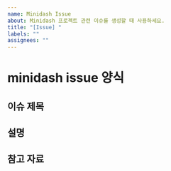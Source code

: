 ```yaml
---
name: Minidash Issue
about: Minidash 프로젝트 관련 이슈를 생성할 때 사용하세요.
title: "[Issue] "
labels: ""
assignees: ""
---
```


# minidash issue 양식

## 이슈 제목
<!-- 이슈의 주제 or 제목을 적어주세요 -->

## 설명
<!-- 설명을 적어주세요 -->

## 참고 자료
<!-- 파일이나 url 등 관련 참조내용을 기입해주세요 -->